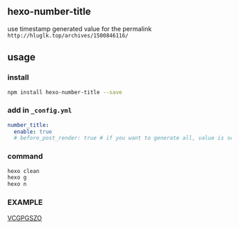 ## hexo-number-title
use timestamp generated value for the permalink `http://hluglk.top/archives/1500846116/`

## usage

### install
```bash
npm install hexo-number-title --save
```
### add in `_config.yml`
``` yml
number_title:
  enable: true
  # before_post_render: true # if you want to generate all, value is set to true
```
### command
```bash
hexo clean
hexo g
hexo n
```
### EXAMPLE
[VCGPGSZO](http://hluglk.top)
